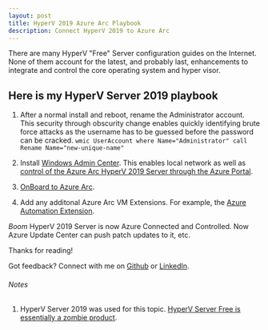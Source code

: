 ```yaml
---
layout: post
title: HyperV 2019 Azure Arc Playbook  
description: Connect HyperV 2019 to Azure Arc
---
```


There are many HyperV "Free" Server configuration guides on the Internet. None of them account for the latest, and probably last, enhancements to integrate and control the core operating system and hyper visor.

## Here is my HyperV Server 2019 playbook

1. After a normal install and reboot, rename the Administrator account. This security through obscurity change enables quickly identifying brute force attacks as the username has to be guessed before the password can be cracked.
```wmic UserAccount where Name="Administrator" call Rename Name="new-unique-name"```

2. Install [Windows Admin Center](https://www.microsoft.com/en-us/windows-server/windows-admin-center). This enables local network as well as [control of the Azure Arc HyperV 2019 Server through the Azure Portal](https://learn.microsoft.com/en-us/windows-server/manage/windows-admin-center/azure/manage-vm).

3. [OnBoard to Azure Arc](https://learn.microsoft.com/en-us/azure/azure-arc/servers/onboard-portal).

4. Add any additonal Azure Arc VM Extensions. For example, the [Azure Automation Extension](https://learn.microsoft.com/en-us/azure/automation/extension-based-hybrid-runbook-worker-install?tabs=windows%2Ccli#code-try-23).

*Boom* HyperV 2019 Server is now Azure Connected and Controlled. Now Azure Update Center can push patch updates to it, etc.


Thanks for reading!

Got feedback? Connect with me on [Github](https://github.com/kamsalisbury) or [LinkedIn](https://www.linkedin.com/in/kam-reef-salisbury/).

###### Notes

1. HyperV Server 2019 was used for this topic. [HyperV Server Free is essentially a zombie product](https://www.altaro.com/hyper-v/end-of-hyper-v-server/).